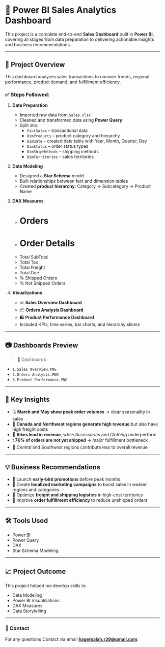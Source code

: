 # 🚀 Power BI Sales Analytics Dashboard

This project is a complete end-to-end **Sales Dashboard** built in **Power BI**, covering all stages from data preparation to delivering actionable insights and business recommendations.

---

## 📁 Project Overview

This dashboard analyzes sales transactions to uncover trends, regional performance, product demand, and fulfillment efficiency.

### ✅ Steps Followed:

1. **Data Preparation**
   - Imported raw data from `Sales.xlsx`
   - Cleaned and transformed data using **Power Query**
   - Split into:
     - `FactSales` – transactional data
     - `DimProducts` – product category and hierarchy
     - `DimDate` – created date table with Year, Month, Quarter, Day
     - `DimStatus` – order status types
     - `DimShipMethods` – shipping methods
     - `DimTerritories` – sales territories

2. **Data Modeling**
   - Designed a **Star Schema** model
   - Built relationships between fact and dimension tables
   - Created **product hierarchy**: Category → Subcategory → Product Name

3. **DAX Measures**
   - # Orders
   - # Order Details
   - Total SubTotal
   - Total Tax
   - Total Freight
   - Total Due
   - % Shipped Orders 
   - % Not Shipped Orders 

4. **Visualizations**
   - 📊 **Sales Overview Dashboard**
   - 📦 **Orders Analysis Dashboard**
   - 🛍️ **Product Performance Dashboard**
   - Included KPIs, time series, bar charts, and hierarchy slicers
---

## 📷 Dashboards Preview

> 📌 Dashboards 
- `1.Sales Overview.PNG`
- `2.Orders Analysis.PNG`
- `3.Product Performance.PNG`
---

## 📌 Key Insights

- 🗓️ **March and May show peak order volumes** → clear seasonality in sales
- 🚚 **Canada and Northwest regions generate high revenue** but also have high freight costs
- 🛒 **Bikes lead in revenue**, while *Accessories* and *Clothing* underperform
- ❗ **76% of orders are not yet shipped** → major fulfillment bottleneck
- 🧭 *Central* and *Southwest* regions contribute less to overall revenue

---

## 💡 Business Recommendations

- 🔹 Launch **early-bird promotions** before peak months
- 🔹 Create **localized marketing campaigns** to boost sales in weaker regions and categories
- 🔹 Optimize **freight and shipping logistics** in high-cost territories
- 🔹 Improve **order fulfillment efficiency** to reduce unshipped orders

---

## 🛠️ Tools Used

- Power BI
- Power Query 
- DAX
- Star Schema Modeling


---

## 📈 Project Outcome

This project helped me develop skills in:
- Data Modeling  
- Power BI Visualizations  
- DAX Measures  
- Data Storytelling  

---

### 🔗 Contact
For any questions Contact via email **hagersalah.r39@gmail.com**.

